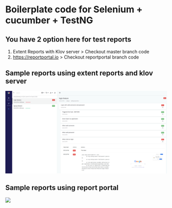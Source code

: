 # Boilerplate code for Selenium + cucumber + TestNG

## You have 2 option here for test reports

1. Extent Reports with Klov server > Checkout master branch code
2. https://reportportal.io  > Checkout reportportal branch code

## Sample reports using extent reports and klov server

![](files/img.png)

## Sample reports using report portal

![](files/screen-capture.gif)
